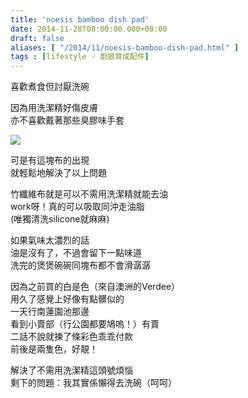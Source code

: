 ```yaml
---
title: 'noesis bamboo dish pad'
date: 2014-11-28T08:00:00.000+08:00
draft: false
aliases: [ "/2014/11/noesis-bamboo-dish-pad.html" ]
tags : [lifestyle - 廚娘育成配件]
---
```


喜歡煮食但討厭洗碗  

因為用洗潔精好傷皮膚  
亦不喜歡戴著那些臭膠味手套  
  

[![](https://farm9.staticflickr.com/8664/15704823379_15ee512583_z.jpg)](https://farm9.staticflickr.com/8664/15704823379_15ee512583_z.jpg)

可是有這塊布的出現  
就輕鬆地解決了以上問題  
  
竹纖維布就是可以不需用洗潔精就能去油  
work呀！真的可以吸取同沖走油脂  
(唯獨清洗silicone就麻麻)  
  
如果氣味太濃烈的話  
油是沒有了，不過會留下一點味道  
洗完的煲煲碗碗同塊布都不會滑潺潺  
  
因為之前買的白是色（來自澳洲的Verdee）  
用久了感覺上好像有點髒似的  
一天行南蓮園池那邊  
看到小賣部（行公園都要鳩嗚！）有賣  
二話不說就揀了條彩色乖乖付款  
前後是兩隻色，好靚！  
  
解決了不需用洗潔精這頭號煩惱  
剩下的問題：我其實係懶得去洗碗（呵呵）